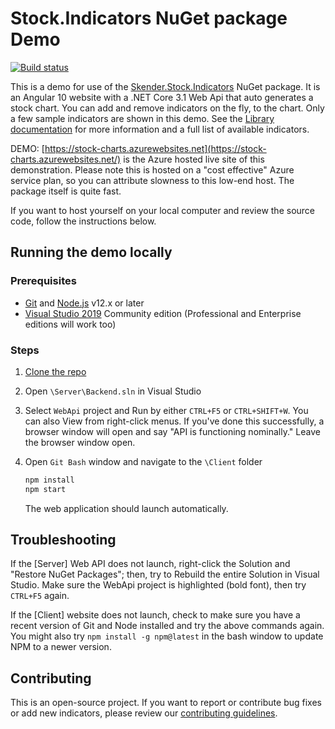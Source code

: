 # Stock.Indicators NuGet package Demo

[![Build status](https://dev.azure.com/skender/Stock.Indicators/_apis/build/status/Stock.Charts)](https://dev.azure.com/skender/Stock.Indicators/_build/latest?definitionId=19)

This is a demo for use of the [Skender.Stock.Indicators](https://www.nuget.org/packages/Skender.Stock.Indicators) NuGet package.  It is an Angular 10 website with a .NET Core 3.1 Web Api that auto generates a stock chart.  You can add and remove indicators on the fly, to the chart.  Only a few sample indicators are shown in this demo.  See the [Library documentation](https://daveskender.github.io/Stock.Indicators) for more information and a full list of available indicators.

DEMO: [https://stock-charts.azurewebsites.net](https://stock-charts.azurewebsites.net/) is the Azure hosted live site of this demonstration.  Please note this is hosted on a "cost effective" Azure service plan, so you can attribute slowness to this low-end host.  The package itself is quite fast.

If you want to host yourself on your local computer and review the source code, follow the instructions below.

## Running the demo locally

### Prerequisites

- [Git](https://git-scm.com/) and [Node.js](https://nodejs.org/) v12.x or later
- [Visual Studio 2019](http://visualstudio.com) Community edition (Professional and Enterprise editions will work too)

### Steps

1. [Clone the repo](https://help.github.com/en/github/creating-cloning-and-archiving-repositories/cloning-a-repository)

2. Open `\Server\Backend.sln` in Visual Studio

3. Select `WebApi` project and Run by either `CTRL+F5` or `CTRL+SHIFT+W`.  You can also View from right-click menus.  If you've done this successfully, a browser window will open and say "API is functioning nominally."  Leave the browser window open.

4. Open `Git Bash` window and navigate to the `\Client` folder

    ``` bash
    npm install
    npm start
    ```

    The web application should launch automatically.

## Troubleshooting

If the [Server] Web API does not launch, right-click the Solution and "Restore NuGet Packages"; then, try to Rebuild the entire Solution in Visual Studio.  Make sure the WebApi project is highlighted (bold font), then try `CTRL+F5` again.

If the [Client] website does not launch, check to make sure you have a recent version of Git and Node installed and try the above commands again.  You might also try `npm install -g npm@latest` in the bash window to update NPM to a newer version.

## Contributing

This is an open-source project.  If you want to report or contribute bug fixes or add new indicators, please review our [contributing guidelines](CONTRIBUTING.md).
